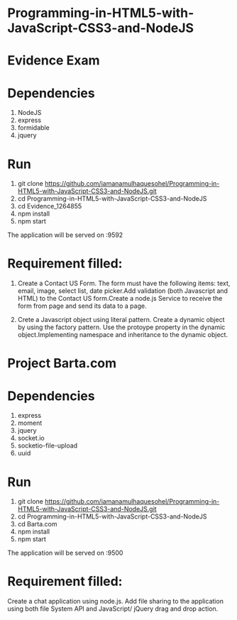 # Programming-in-HTML5-with-JavaScript-CSS3-and-NodeJS

# Evidence Exam

# Dependencies
1. NodeJS
2. express
3. formidable
4. jquery

# Run
1. git clone https://github.com/iamanamulhaquesohel/Programming-in-HTML5-with-JavaScript-CSS3-and-NodeJS.git
2. cd Programming-in-HTML5-with-JavaScript-CSS3-and-NodeJS
3. cd Evidence_1264855
4. npm install
5. npm start

The application will be served on :9592

# Requirement filled:
1. Create a Contact US Form. The form must have the following items: text, email, image, select list, date picker.Add validation (both Javascript and HTML) to the Contact US form.Create a node.js Service to receive the form from page and send its data to a page.

2. Crete a Javascript object using literal pattern. Create a dynamic object by using the factory pattern. Use the protoype property in the dynamic object.Implementing namespace and inheritance to the dynamic object.


# Project Barta.com

# Dependencies
1. express
2. moment
3. jquery
4. socket.io
5. socketio-file-upload
6. uuid

# Run
1. git clone https://github.com/iamanamulhaquesohel/Programming-in-HTML5-with-JavaScript-CSS3-and-NodeJS.git
2. cd Programming-in-HTML5-with-JavaScript-CSS3-and-NodeJS
3. cd Barta.com
4. npm install
5. npm start

The application will be served on :9500

# Requirement filled:
Create a chat application using node.js. Add file sharing to the application using both file System API and JavaScript/ jQuery drag and drop action.

